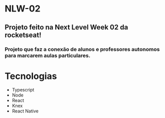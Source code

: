 # NLW-02

## Projeto feito na Next Level Week 02 da rocketseat!

### Projeto que faz a conexão de alunos e professores autonomos para marcarem aulas particulares.

# Tecnologias

* Typescript
* Node
* React
* Knex
* React Native
